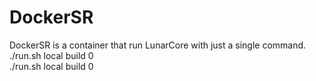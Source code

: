 # DockerSR
DockerSR is a container that run LunarCore with just a single command.<br>
./run.sh local build 0 <br>
./run.sh local build 0 <br>